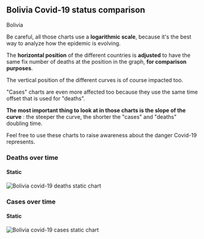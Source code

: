 ## Bolivia Covid-19 status comparison 

Bolivia



Be careful, all those charts use a **logarithmic scale**, because it's the best way to analyze how the epidemic is evolving.
 
The **horizontal position** of the different countries is **adjusted** to have the same fix number of deaths at the position in the graph, **for comparison purposes**.

The vertical position of the different curves is of course impacted too.

"Cases" charts are even more affected too because they use the same time offset that is used for "deaths".

**The most important thing to look at in those charts is the slope of the curve** : the steeper the curve, the shorter the "cases" and "deaths" doubling time.

Feel free to use these charts to raise awareness about the danger Covid-19 represents. 


 
### Deaths over time
 
#### Static
![Bolivia covid-19 deaths static chart](https://raw.githubusercontent.com/madlag/coronavirus_study/master/notebooks/graphs/2020-03-31/countries/Bolivia/2020-03-31_Bolivia_deaths.png "Bolivia covid-19 deaths static chart")   

 
### Cases over time
 
#### Static
![Bolivia covid-19 cases static chart](https://raw.githubusercontent.com/madlag/coronavirus_study/master/notebooks/graphs/2020-03-31/countries/Bolivia/2020-03-31_Bolivia_cases.png "Bolivia covid-19 cases static chart")   

